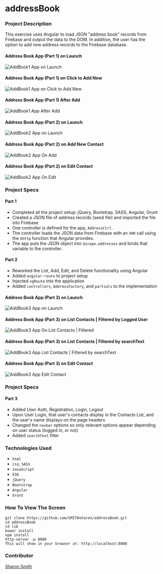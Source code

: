# addressBook

### Project Description 

This exercise uses Angular to load JSON "address book" records from Firebase and output the data to the DOM. 
In addition, the user has the option to add new address records to the Firebase database. 

#### Address Book App (Part 1) on Launch 
![AddBook1 App on Launch](https://raw.githubusercontent.com/SMITHsharon/addressBook/addresses/screens/Address%20Book%20App%20on%20Launch.png)

#### Address Book App (Part 1) on Click to Add New
![AddBook1 App on Click to Add New](https://raw.githubusercontent.com/SMITHsharon/addressBook/addresses/screens/Address%20Book%20App%20%7C%20Add%20New%20Input%20Screen.png)

#### Address Book App (Part 1) After Add
![AddBook1 App After Add](https://raw.githubusercontent.com/SMITHsharon/addressBook/addresses/screens/Address%20Book%20App%20After%20Adding%20New%20Address.png)

#### Address Book App (Part 2) on Launch
![AddBook2 App on Launch](https://raw.githubusercontent.com/SMITHsharon/addressBook/routz/screens/AddBook2%20App%20on%20Launch.png)

#### Address Book App (Part 2) on Add New Contact
![AddBook2 App On Add](https://raw.githubusercontent.com/SMITHsharon/addressBook/routz/screens/AddBook2%20App%20on%20Add%20New%20Contact.png)

#### Address Book App (Part 2) on Edit Contact
![AddBook2 App On Edit](https://raw.githubusercontent.com/SMITHsharon/addressBook/routz/screens/AddBook2%20App%20on%20Edit%20Contact.png)


### Project Specs
#### Part 1
- Completed all the project setup: jQuery, Bootstrap, SASS, Angular, Grunt
- Created a JSON file of address records (seed file) and imported the file into Firebase 
- One controller is defined for the app, `AddressCtrl`. 
- The controller loads the JSON data from Firebase with an `XHR` call using the `$http` function that Angular provides.
- The app puts the JSON object into `$scope.addresses` and binds that variable to the controller.

#### Part 2
- Reworked the List, Add, Edit, and Delete functionality using Angular
- Added `angular-route` to project setup
- Injected `ngRoute` into the application
- Added `controllers`, `AddressFactory`, and `partials` to the implementation

#### Address Book App (Part 3) on Launch
![AddBook3 App on Launch](https://raw.githubusercontent.com/SMITHsharon/addressBook/auth/screens/AddBook3%20App%20on%20Launch%20Login.png)

#### Address Book App (Part 3) on List Contacts | Filtered by Logged User
![AddBook3 App On List Contacts | Filtered](https://raw.githubusercontent.com/SMITHsharon/addressBook/auth/screens/AddBook3%20App%20After%20Login%2C%20List%20Songs.png)

#### Address Book App (Part 3) on List Contacts | Filtered by searchText
![AddBook3 App List Contacts | Filtered by searchText](https://raw.githubusercontent.com/SMITHsharon/addressBook/auth/screens/AddBook3%20App%20searchText%20Filter.png)

#### Address Book App (Part 3) on Edit Contact 
![AddBook3 App Edit Contact](https://raw.githubusercontent.com/SMITHsharon/addressBook/master/screens/AddBook3%20App%20on%20Edit.png)


### Project Specs
#### Part 3
- Added User Auth, Registration, Login, Logout
- Upon User Login, that user's contacts display in the Contacts List, and the user's name displays on the page headers
- Changed the `navbar` options so only relevant options appear depending on user status (logged in, or not)
- Added `searchText` filter




### Technologies Used
- `html`
- `css`; `SASS`
- `JavaScript`
- `ES6`
- `jQuery`
- `Bootstrap`
- `Angular`
- `Grunt`


### How To View The Screen 
```
git clone https://github.com/SMITHsharon/addressBook.git
cd addressBook
cd lib
bower install
npm install
http-server -p 8080
This will show in your browser at: http://localhost:8080
```

### Contributor
[Sharon Smith](https://github.com/SMITHsharon)
